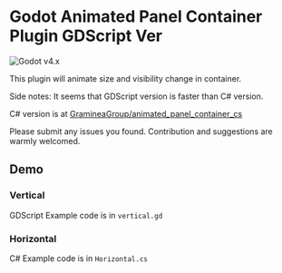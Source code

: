 # Godot Animated Panel Container Plugin GDScript Ver

![Godot v4.x](https://img.shields.io/badge/Godot-v4.x-%23478cbf?logo=godot-engine&logoColor=white&style=flat-square) 

This plugin will animate size and visibility change in container.

Side notes: It seems that GDScript version is faster than C# version.

C# version is at [GramineaGroup/animated_panel_container_cs](https://github.com/GramineaGroup/animated_panel_container_cs)

Please submit any issues you found. Contribution and suggestions are warmly welcomed.

## Demo
### Vertical
GDScript Example code is in `vertical.gd`

### Horizontal
C# Example code is in `Horizontal.cs`
